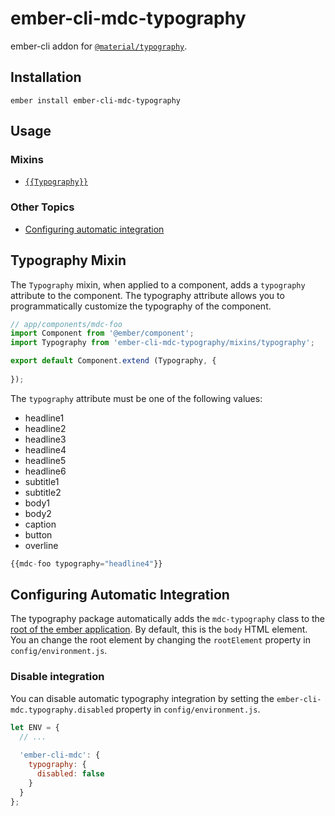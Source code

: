 ember-cli-mdc-typography
=========================

ember-cli addon for [`@material/typography`](https://github.com/material-components/material-components-web/tree/master/packages/mdc-typography).

Installation
------------

    ember install ember-cli-mdc-typography

Usage
-----------------------

### Mixins

* [`{{Typography}}`](#typography-mixin)

### Other Topics
* [Configuring automatic integration](#configuring-automatic-integration)

Typography Mixin
------------------

The `Typography` mixin, when applied to a component, adds a `typography` attribute
to the component. The typography attribute allows you to programmatically customize
the typography of the component.

```javascript
// app/components/mdc-foo
import Component from '@ember/component';
import Typography from 'ember-cli-mdc-typography/mixins/typography';

export default Component.extend (Typography, {
 
});
```

The `typography` attribute must be one of the following values:

* headline1
* headline2
* headline3
* headline4
* headline5
* headline6
* subtitle1
* subtitle2
* body1
* body2
* caption
* button
* overline

```javascript
{{mdc-foo typography="headline4"}}
```

Configuring Automatic Integration
------------------------------------

The typography package automatically adds the `mdc-typography` class to the 
[root of the ember application](https://guides.emberjs.com/release/configuring-ember/embedding-applications/#toc_changing-the-root-element).
By default, this is the `body` HTML element. You an change the root element 
by changing the `rootElement` property in `config/environment.js`.

### Disable integration

You can disable automatic typography integration by setting the `ember-cli-mdc.typography.disabled`
property in `config/environment.js`.

```javascript
let ENV = {
  // ...
  
  'ember-cli-mdc': {
    typography: {
      disabled: false
    }
  }
};
```
